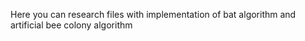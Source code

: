 Here you can research files with implementation of bat algorithm and artificial bee colony algorithm
